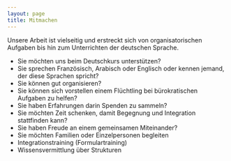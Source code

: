 ```yaml
---
layout: page
title: Mitmachen
---
```


Unsere Arbeit ist vielseitig und erstreckt sich von organisatorischen Aufgaben bis hin zum Unterrichten der deutschen Sprache.

* Sie möchten uns beim Deutschkurs unterstützen?
* Sie sprechen Französisch, Arabisch oder Englisch oder kennen jemand, der diese Sprachen spricht?
* Sie können gut organisieren?
* Sie können sich vorstellen einem Flüchtling bei bürokratischen Aufgaben zu helfen?
* Sie haben Erfahrungen darin Spenden zu sammeln?
* Sie möchten Zeit schenken, damit Begegnung und Integration stattfinden kann?
* Sie haben Freude an einem gemeinsamen Miteinander?
* Sie möchten Familien oder Einzelpersonen begleiten
* Integrationstraining (Formulartraining)
* Wissensvermittlung über Strukturen 
